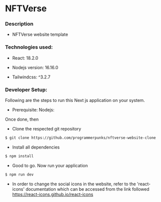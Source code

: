 # NFTVerse

### Description

- NFTVerse website template

### Technologies used:

- React: 18.2.0

- Nodejs version: 16.16.0

- Tailwindcss: ^3.2.7

### Developer Setup:

Following are the steps to run this Next js application on your system.

- Prerequisite: Nodejs:

Once done, then

- Clone the respected git repository

```sh
$ git clone https://github.com/programmerpunks/nftverse-website-clone
```

- Install all dependencies

```sh
$ npm install
```

- Good to go. Now run your application

```sh
$ npm run dev
```

- In order to change the social icons in the website, refer to the 'react-icons' documentation which can be accessed from the link followed https://react-icons.github.io/react-icons
